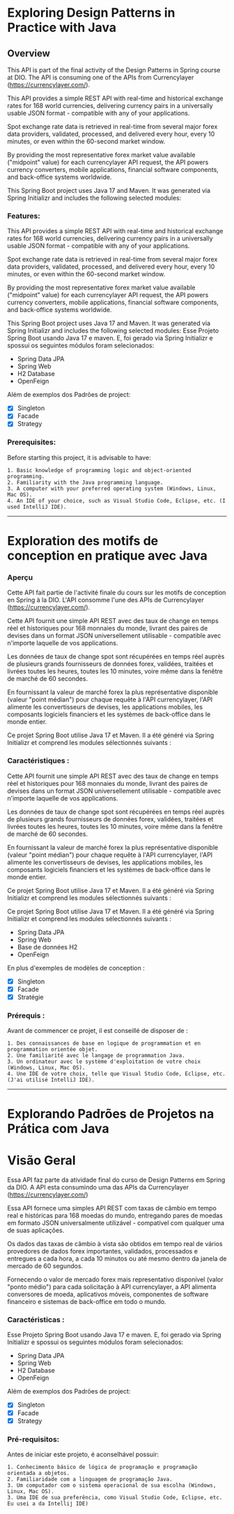 
# Exploring Design Patterns in Practice with Java


## Overview

This API is part of the final activity of the Design Patterns in Spring course at DIO. The API is consuming one of the APIs from Currencylayer (https://currencylayer.com/).

This API provides a simple REST API with real-time and historical exchange rates for 168 world currencies, delivering currency pairs in a universally usable JSON format - compatible with any of your applications.

Spot exchange rate data is retrieved in real-time from several major forex data providers, validated, processed, and delivered every hour, every 10 minutes, or even within the 60-second market window.

By providing the most representative forex market value available ("midpoint" value) for each currencylayer API request, the API powers currency converters, mobile applications, financial software components, and back-office systems worldwide.

This Spring Boot project uses Java 17 and Maven. It was generated via Spring Initializr and includes the following selected modules:

### Features:

This API provides a simple REST API with real-time and historical exchange rates for 168 world currencies, delivering currency pairs in a universally usable JSON format - compatible with any of your applications.

Spot exchange rate data is retrieved in real-time from several major forex data providers, validated, processed, and delivered every hour, every 10 minutes, or even within the 60-second market window.

By providing the most representative forex market value available ("midpoint" value) for each currencylayer API request, the API powers currency converters, mobile applications, financial software components, and back-office systems worldwide.

This Spring Boot project uses Java 17 and Maven. It was generated via Spring Initializr and includes the following selected modules:
Esse  Projeto Spring Boot usando Java 17 e maven. E, foi gerado via Spring Initializr e spossui  os seguintes módulos foram selecionados:
* Spring Data JPA
* Spring Web
* H2 Database
* OpenFeign

Além de exemplos dos Padrões de project:
- [x]  Singleton
- [x]  Facade
- [x]  Strategy

### Prerequisites:

Before starting this project, it is advisable to have:

    1. Basic knowledge of programming logic and object-oriented programming.
    2. Familiarity with the Java programming language.
    3. A computer with your preferred operating system (Windows, Linux, Mac OS).
    4. An IDE of your choice, such as Visual Studio Code, Eclipse, etc. (I used IntelliJ IDE).

----

# Exploration des motifs de conception en pratique avec Java

### Aperçu

Cette API fait partie de l'activité finale du cours sur les motifs de conception en Spring à la DIO. L'API consomme l'une des APIs de Currencylayer (https://currencylayer.com/).

Cette API fournit une simple API REST avec des taux de change en temps réel et historiques pour 168 monnaies du monde, livrant des paires de devises dans un format JSON universellement utilisable - compatible avec n'importe laquelle de vos applications.

Les données de taux de change spot sont récupérées en temps réel auprès de plusieurs grands fournisseurs de données forex, validées, traitées et livrées toutes les heures, toutes les 10 minutes, voire même dans la fenêtre de marché de 60 secondes.

En fournissant la valeur de marché forex la plus représentative disponible (valeur "point médian") pour chaque requête à l'API currencylayer, l'API alimente les convertisseurs de devises, les applications mobiles, les composants logiciels financiers et les systèmes de back-office dans le monde entier.

Ce projet Spring Boot utilise Java 17 et Maven. Il a été généré via Spring Initializr et comprend les modules sélectionnés suivants :

### Caractéristiques :
Cette API fournit une simple API REST avec des taux de change en temps réel et historiques pour 168 monnaies du monde, livrant des paires de devises dans un format JSON universellement utilisable - compatible avec n'importe laquelle de vos applications.

Les données de taux de change spot sont récupérées en temps réel auprès de plusieurs grands fournisseurs de données forex, validées, traitées et livrées toutes les heures, toutes les 10 minutes, voire même dans la fenêtre de marché de 60 secondes.

En fournissant la valeur de marché forex la plus représentative disponible (valeur "point médian") pour chaque requête à l'API currencylayer, l'API alimente les convertisseurs de devises, les applications mobiles, les composants logiciels financiers et les systèmes de back-office dans le monde entier.

Ce projet Spring Boot utilise Java 17 et Maven. Il a été généré via Spring Initializr et comprend les modules sélectionnés suivants :

Ce projet Spring Boot utilise Java 17 et Maven. Il a été généré via Spring Initializr et comprend les modules sélectionnés suivants :

- Spring Data JPA
- Spring Web
- Base de données H2
- OpenFeign

En plus d'exemples de modèles de conception :

- [x]  Singleton
- [x]  Facade
- [x]  Stratégie

### Prérequis :

Avant de commencer ce projet, il est conseillé de disposer de :

    1. Des connaissances de base en logique de programmation et en programmation orientée objet.
    2. Une familiarité avec le langage de programmation Java.
    3. Un ordinateur avec le système d'exploitation de votre choix (Windows, Linux, Mac OS).
    4. Une IDE de votre choix, telle que Visual Studio Code, Eclipse, etc. (J'ai utilisé IntelliJ IDE).

----

# Explorando Padrões de Projetos na Prática com Java

# Visão Geral
Essa API faz parte da atividade final do curso de Design Patterns em Spring da DIO. A API esta consumindo uma das APIs  da Currencylayer (https://currencylayer.com/)

Essa API fornece uma simples API REST com taxas de câmbio em tempo real e históricas para 168 moedas do mundo, entregando pares de moedas em formato JSON universalmente utilizável - compatível com qualquer uma de suas aplicações.

Os dados das taxas de câmbio à vista são obtidos em tempo real de vários provedores de dados forex importantes, validados, processados e entregues a cada hora, a cada 10 minutos ou até mesmo dentro da janela de mercado de 60 segundos.

Fornecendo o valor de mercado forex mais representativo disponível (valor "ponto médio") para cada solicitação à API currencylayer, a API alimenta conversores de moeda, aplicativos móveis, componentes de software financeiro e sistemas de back-office em todo o mundo.

### Caractéristicas :
Esse  Projeto Spring Boot usando Java 17 e maven. E, foi gerado via Spring Initializr e spossui  os seguintes módulos foram selecionados:
* Spring Data JPA
* Spring Web
* H2 Database
* OpenFeign


Além de exemplos dos Padrões de project:
- [x]  Singleton
- [x]  Facade
- [x]  Strategy

### Pré-requisitos:

Antes de iniciar este projeto, é aconselhável possuir:

    1. Conhecimento básico de lógica de programação e programação orientada a objetos.
    2. Familiaridade com a linguagem de programação Java.
    3. Um computador com o sistema operacional de sua escolha (Windows, Linux, Mac OS).
    3. Uma IDE de sua preferência, como Visual Studio Code, Eclipse, etc. Eu usei a da Intellij IDE)





